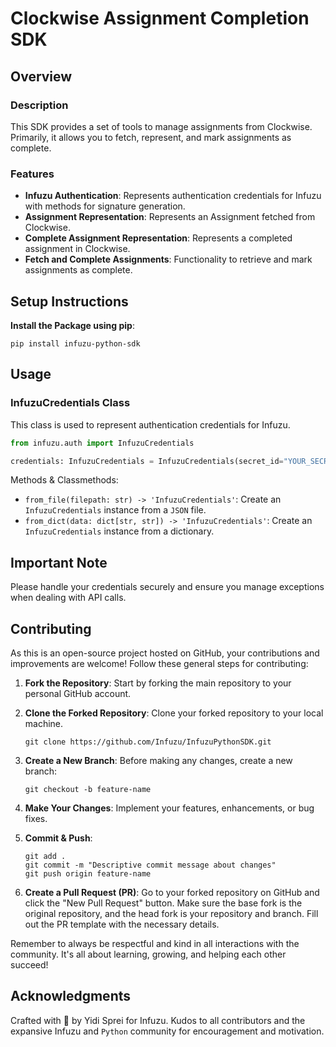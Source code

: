 
# Clockwise Assignment Completion SDK

## Overview

### Description

This SDK provides a set of tools to manage assignments from Clockwise. Primarily, it allows you to fetch, represent, and mark assignments as complete.
### Features
- **Infuzu Authentication**: Represents authentication credentials for Infuzu with methods for signature generation.
- **Assignment Representation**: Represents an Assignment fetched from Clockwise.
- **Complete Assignment Representation**: Represents a completed assignment in Clockwise.
- **Fetch and Complete Assignments**: Functionality to retrieve and mark assignments as complete.
## Setup Instructions
**Install the Package using pip**:

```
pip install infuzu-python-sdk
```

## Usage
### InfuzuCredentials Class
This class is used to represent authentication credentials for Infuzu.
```python
from infuzu.auth import InfuzuCredentials

credentials: InfuzuCredentials = InfuzuCredentials(secret_id="YOUR_SECRET_ID", secret_key="YOUR_SECRET_KEY")
```
Methods & Classmethods:
- `from_file(filepath: str) -> 'InfuzuCredentials'`: Create an `InfuzuCredentials` instance from a `JSON` file.
- `from_dict(data: dict[str, str]) -> 'InfuzuCredentials'`: Create an `InfuzuCredentials` instance from a dictionary.

## Important Note
Please handle your credentials securely and ensure you manage exceptions when dealing with API calls.

## Contributing
As this is an open-source project hosted on GitHub, your contributions and improvements are welcome! Follow these general steps for contributing:

1. **Fork the Repository**: 
Start by forking the main repository to your personal GitHub account.

2. **Clone the Forked Repository**: 
Clone your forked repository to your local machine.

    ```
    git clone https://github.com/Infuzu/InfuzuPythonSDK.git
    ```

3. **Create a New Branch**: 
Before making any changes, create a new branch:

    ```
    git checkout -b feature-name
    ```

4. **Make Your Changes**: 
Implement your features, enhancements, or bug fixes.

5. **Commit & Push**:

    ```
    git add .
    git commit -m "Descriptive commit message about changes"
    git push origin feature-name
    ```
   
6. **Create a Pull Request (PR)**: 
Go to your forked repository on GitHub and click the "New Pull Request" button. Make sure the base fork is the original repository, and the head fork is your repository and branch. Fill out the PR template with the necessary details.

Remember to always be respectful and kind in all interactions with the community. It's all about learning, growing, and helping each other succeed!

## Acknowledgments
Crafted with 💙 by Yidi Sprei for Infuzu. Kudos to all contributors and the expansive Infuzu and `Python` community for encouragement and motivation.


